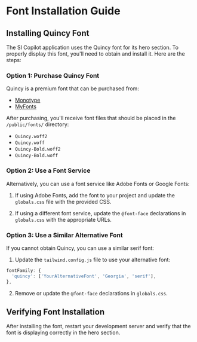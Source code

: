 # Font Installation Guide

## Installing Quincy Font

The SI Copilot application uses the Quincy font for its hero section. To properly display this font, you'll need to obtain and install it. Here are the steps:

### Option 1: Purchase Quincy Font

Quincy is a premium font that can be purchased from:
- [Monotype](https://www.monotype.com/)
- [MyFonts](https://www.myfonts.com/)

After purchasing, you'll receive font files that should be placed in the `/public/fonts/` directory:
- `Quincy.woff2`
- `Quincy.woff`
- `Quincy-Bold.woff2`
- `Quincy-Bold.woff`

### Option 2: Use a Font Service

Alternatively, you can use a font service like Adobe Fonts or Google Fonts:

1. If using Adobe Fonts, add the font to your project and update the `globals.css` file with the provided CSS.

2. If using a different font service, update the `@font-face` declarations in `globals.css` with the appropriate URLs.

### Option 3: Use a Similar Alternative Font

If you cannot obtain Quincy, you can use a similar serif font:

1. Update the `tailwind.config.js` file to use your alternative font:
```js
fontFamily: {
  'quincy': ['YourAlternativeFont', 'Georgia', 'serif'],
},
```

2. Remove or update the `@font-face` declarations in `globals.css`.

## Verifying Font Installation

After installing the font, restart your development server and verify that the font is displaying correctly in the hero section.
